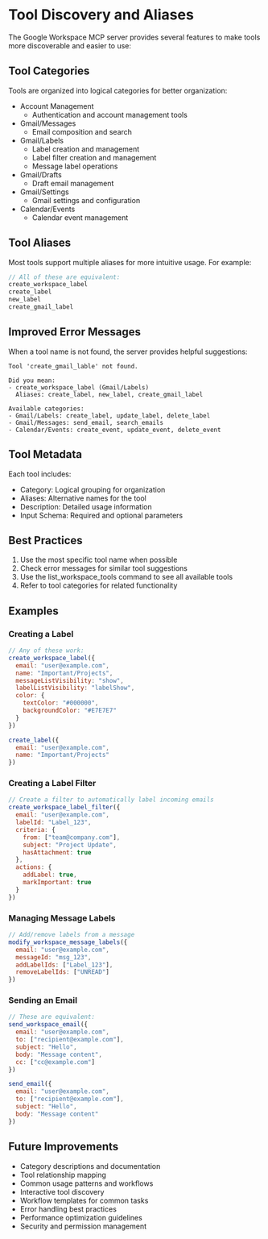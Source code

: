 # Tool Discovery and Aliases

The Google Workspace MCP server provides several features to make tools more discoverable and easier to use:

## Tool Categories

Tools are organized into logical categories for better organization:

- Account Management
  - Authentication and account management tools
- Gmail/Messages
  - Email composition and search
- Gmail/Labels
  - Label creation and management
  - Label filter creation and management
  - Message label operations
- Gmail/Drafts
  - Draft email management
- Gmail/Settings
  - Gmail settings and configuration
- Calendar/Events
  - Calendar event management

## Tool Aliases

Most tools support multiple aliases for more intuitive usage. For example:

```javascript
// All of these are equivalent:
create_workspace_label
create_label
new_label
create_gmail_label
```

## Improved Error Messages

When a tool name is not found, the server provides helpful suggestions:

```
Tool 'create_gmail_lable' not found.

Did you mean:
- create_workspace_label (Gmail/Labels)
  Aliases: create_label, new_label, create_gmail_label

Available categories:
- Gmail/Labels: create_label, update_label, delete_label
- Gmail/Messages: send_email, search_emails
- Calendar/Events: create_event, update_event, delete_event
```

## Tool Metadata

Each tool includes:

- Category: Logical grouping for organization
- Aliases: Alternative names for the tool
- Description: Detailed usage information
- Input Schema: Required and optional parameters

## Best Practices

1. Use the most specific tool name when possible
2. Check error messages for similar tool suggestions
3. Use the list_workspace_tools command to see all available tools
4. Refer to tool categories for related functionality

## Examples

### Creating a Label

```javascript
// Any of these work:
create_workspace_label({
  email: "user@example.com",
  name: "Important/Projects",
  messageListVisibility: "show",
  labelListVisibility: "labelShow",
  color: {
    textColor: "#000000",
    backgroundColor: "#E7E7E7"
  }
})

create_label({
  email: "user@example.com",
  name: "Important/Projects"
})
```

### Creating a Label Filter

```javascript
// Create a filter to automatically label incoming emails
create_workspace_label_filter({
  email: "user@example.com",
  labelId: "Label_123",
  criteria: {
    from: ["team@company.com"],
    subject: "Project Update",
    hasAttachment: true
  },
  actions: {
    addLabel: true,
    markImportant: true
  }
})
```

### Managing Message Labels

```javascript
// Add/remove labels from a message
modify_workspace_message_labels({
  email: "user@example.com",
  messageId: "msg_123",
  addLabelIds: ["Label_123"],
  removeLabelIds: ["UNREAD"]
})
```

### Sending an Email

```javascript
// These are equivalent:
send_workspace_email({
  email: "user@example.com",
  to: ["recipient@example.com"],
  subject: "Hello",
  body: "Message content",
  cc: ["cc@example.com"]
})

send_email({
  email: "user@example.com",
  to: ["recipient@example.com"],
  subject: "Hello",
  body: "Message content"
})
```

## Future Improvements

- Category descriptions and documentation
- Tool relationship mapping
- Common usage patterns and workflows
- Interactive tool discovery
- Workflow templates for common tasks
- Error handling best practices
- Performance optimization guidelines
- Security and permission management

